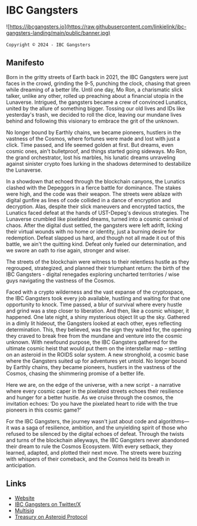 # IBC Gangsters

![https://ibcgangsters.io](https://raw.githubusercontent.com/linkielink/ibc-gangsters-landing/main/public/banner.jpg)

`Copyright © 2024 - IBC Gangsters`

## Manifesto

Born in the gritty streets of Earth back in 2021, the IBC Gangsters were just faces in the crowd, grinding the 9-5, punching the clock, chasing that green while dreaming of a better life. Until one day, Mo Ron, a charismatic slick talker, unlike any other, rolled up preaching about a financial utopia in the Lunaverse. Intrigued, the gangsters became a crew of convinced Lunatics, united by the allure of something bigger. Tossing our old lives and IDs like yesterday's trash, we decided to roll the dice, leaving our mundane lives behind and following this visionary to embrace the grit of the unknown.

No longer bound by Earthly chains, we became pioneers, hustlers in the vastness of the Cosmos, where fortunes were made and lost with just a click. Time passed, and life seemed golden at first. But dreams, even cosmic ones, ain't bulletproof, and things started going sideways. Mo Ron, the grand orchestrator, lost his marbles, his lunatic dreams unraveling against sinister crypto foes lurking in the shadows determined to destabilize the Lunaverse.

In a showdown that echoed through the blockchain canyons, the Lunatics clashed with the Depeggors in a fierce battle for dominance. The stakes were high, and the code was their weapon. The streets were ablaze with digital gunfire as lines of code collided in a dance of encryption and decryption. Alas, despite their slick maneuvers and encrypted tactics, the Lunatics faced defeat at the hands of UST-Depeg's devious strategies. The Lunaverse crumbled like pixelated dreams, turned into a cosmic carnival of chaos. After the digital dust settled, the gangsters were left adrift, licking their virtual wounds with no home or identity, just a burning desire for redemption. Defeat slapped us hard, and though not all made it out of this battle, we ain't the quitting kind. Defeat only fueled our determination, and we swore an oath to rise again, stronger and wiser.

The streets of the blockchain were witness to their relentless hustle as they regrouped, strategized, and planned their triumphant return: the birth of the IBC Gangsters - digital renegades exploring uncharted territories / wise guys navigating the vastness of the Cosmos.

Faced with a crypto wilderness and the vast expanse of the cryptospace, the IBC Gangsters took every job available, hustling and waiting for that one opportunity to knock. Time passed, a blur of survival where every hustle and grind was a step closer to liberation. And then, like a cosmic whisper, it happened. One late night, a shiny mysterious object lit up the sky. Gathered in a dimly lit hideout, the Gangsters looked at each other, eyes reflecting determination. This, they believed, was the sign they waited for, the opening they craved to break free from the mundane and venture into the cosmic unknown. With newfound purpose, the IBC Gangsters gathered for the ultimate cosmic heist that would put them on the interstellar map – settling on an asteroid in the ROIDS solar system. A new stronghold, a cosmic base where the Gangsters suited up for adventures yet untold. No longer bound by Earthly chains, they became pioneers, hustlers in the vastness of the Cosmos, chasing the shimmering promise of a better life.

Here we are, on the edge of the universe, with a new script - a narrative where every cosmic caper in the pixelated streets echoes their resilience and hunger for a better hustle. As we cruise through the cosmos, the invitation echoes: ‘Do you have the pixelated heart to ride with the true pioneers in this cosmic game?’

For the IBC Gangsters, the journey wasn't just about code and algorithms—it was a saga of resilience, ambition, and the unyielding spirit of those who refused to be silenced by the digital echoes of defeat. Through the twists and turns of the blockchain alleyways, the IBC Gangsters never abandoned their dream to rule the Cosmos Ecosystem. With every setback, they learned, adapted, and plotted their next move. The streets were buzzing with whispers of their comeback, and the Cosmos held its breath in anticipation.

## Links

- [Website][1]
- [IBC Gangsters on Twitter/X][2]
- [Multisig][3]
- [Treasury on Asteroid Protocol][4]

[1]: https://ibcgangsters.io/
[2]: https://twitter.com/IBC_Gangsters
[3]: https://multisig.keplr.app/account/cosmos16xvaqwcr8rhcwawwq40mj6ttqeeydvvv2fm7gp
[4]: https://asteroidprotocol.io/app/wallet/cosmos16xvaqwcr8rhcwawwq40mj6ttqeeydvvv2fm7gp
